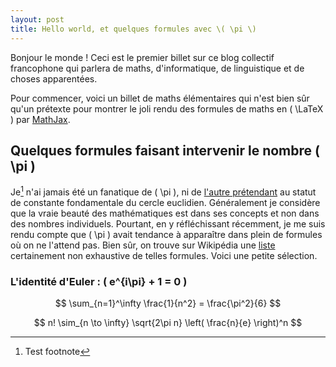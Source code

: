```yaml
---
layout: post
title: Hello world, et quelques formules avec \( \pi \)
---
```


Bonjour le monde ! Ceci est le premier billet sur ce blog collectif
francophone qui parlera de maths, d'informatique, de linguistique et
de choses apparentées.

Pour commencer, voici un billet de maths élémentaires qui n'est bien
sûr qu'un prétexte pour montrer le joli rendu des formules de maths en
\( \LaTeX \) par [MathJax](http://www.mathjax.org/).

## Quelques formules faisant intervenir le nombre \( \pi \)

Je[^1] n'ai jamais été un fanatique de \( \pi \), ni de
[l'autre prétendant](http://www.tauday.com/tau-manifesto) au statut de
constante fondamentale du cercle euclidien. Généralement je considère
que la vraie beauté des mathématiques est dans ses concepts et non
dans des nombres individuels. Pourtant, en y réfléchissant récemment,
je me suis rendu compte que \( \pi \) avait tendance à apparaître dans
plein de formules où on ne l'attend pas. Bien sûr, on trouve sur
Wikipédia une
[liste](http://en.wikipedia.org/wiki/List_of_formulae_involving_π)
certainement non exhaustive de telles formules. Voici une petite
sélection.

### L'identité d'Euler : \( e^{i\pi} + 1 = 0 \)

$$ \sum_{n=1}^\infty \frac{1}{n^2} = \frac{\pi^2}{6} $$

$$ n! \sim_{n \to \infty} \sqrt{2\pi n} \left( \frac{n}{e} \right)^n $$

[^1]: Test footnote

